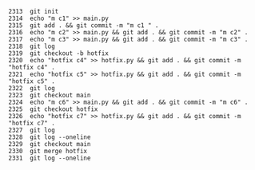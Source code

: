     2313  git init
    2314  echo "m c1" >> main.py
    2315  git add . && git commit -m "m c1 " .
    2316  echo "m c2" >> main.py && git add . && git commit -m "m c2" .
    2317  echo "m c3" >> main.py && git add . && git commit -m "m c3" .
    2318  git log
    2319  git checkout -b hotfix
    2320  echo "hotfix c4" >> hotfix.py && git add . && git commit -m "hotfix c4" .
    2321  echo "hotfix c5" >> hotfix.py && git add . && git commit -m "hotfix c5" .
    2322  git log
    2323  git checkout main
    2324  echo "m c6" >> main.py && git add . && git commit -m "m c6" .
    2325  git checkout hotfix
    2326  echo "hotfix c7" >> hotfix.py && git add . && git commit -m "hotfix c7" .
    2327  git log
    2328  git log --oneline
    2329  git checkout main
    2330  git merge hotfix
    2331  git log --oneline